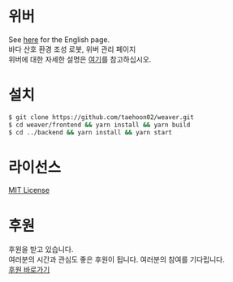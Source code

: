 # 위버

See [here](https://github.com/taehoon02/weaver/blob/web/README_EN.md) for the English page.<br>
바다 산호 환경 조성 로봇, 위버 관리 페이지<br>
위버에 대한 자세한 설명은 [여기](https://github.com/taehoon02/weaver/blob/web/INTRODUCE_KR.md)를 참고하십시오.

# 설치

```bash
$ git clone https://github.com/taehoon02/weaver.git
$ cd weaver/frontend && yarn install && yarn build
$ cd ../backend && yarn install && yarn start
```

# 라이선스

[MIT License](LICENSE)

# 후원

후원을 받고 있습니다.<br>
여러분의 시간과 관심도 좋은 후원이 됩니다. 여러분의 참여를 기다립니다.<br>
[후원 바로가기](https://taehoon.typeform.com/to/ixVDY4)
